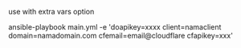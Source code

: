use with extra vars option

ansible-playbook main.yml -e 'doapikey=xxxx client=namaclient domain=namadomain.com cfemail=email@cloudflare cfapikey=xxx'
